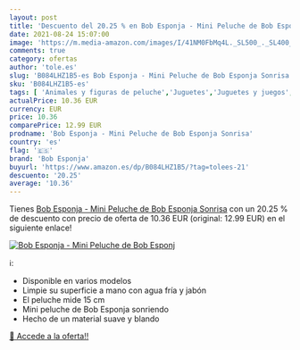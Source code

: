 ```yaml
---
layout: post
title: 'Descuento del 20.25 % en Bob Esponja - Mini Peluche de Bob Esponj'
date: 2021-08-24 15:07:00
image: 'https://m.media-amazon.com/images/I/41NM0FbMq4L._SL500_._SL400_.jpg'
comments: true
category: ofertas
author: 'tole.es'
slug: 'B084LHZ1B5-es Bob Esponja - Mini Peluche de Bob Esponja Sonrisa'
sku: 'B084LHZ1B5-es'
tags: [ 'Animales y figuras de peluche','Juguetes','Juguetes y juegos','Peluches','bob esponja','peluche', ]
actualPrice: 10.36 EUR
currency: EUR
price: 10.36
comparePrice: 12.99 EUR
prodname: 'Bob Esponja - Mini Peluche de Bob Esponja Sonrisa'
country: 'es'
flag: '🇪🇸'
brand: 'Bob Esponja'
buyurl: 'https://www.amazon.es/dp/B084LHZ1B5/?tag=tolees-21'
descuento: '20.25'
average: '10.36'
---
```


Tienes [Bob Esponja - Mini Peluche de Bob Esponja Sonrisa](https://www.amazon.es/dp/B084LHZ1B5/?tag=tolees-21) con un 20.25 % de descuento con precio de oferta de 10.36 EUR (original: 12.99 EUR) en el siguiente enlace!

[![Bob Esponja - Mini Peluche de Bob Esponj](https://m.media-amazon.com/images/I/41NM0FbMq4L._SL500_._SL400_.jpg)](https://www.amazon.es/dp/B084LHZ1B5/?tag=tolees-21)

ℹ️:

- Disponible en varios modelos
- Limpie su superficie a mano con agua fría y jabón
- El peluche mide 15 cm
- Mini peluche de Bob Esponja sonriendo
- Hecho de un material suave y blando

[🛒 Accede a la oferta!!](https://www.amazon.es/dp/B084LHZ1B5/?tag=tolees-21)
